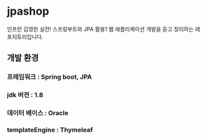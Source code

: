 # jpashop
인프런 김영한 실전! 스프링부트와 JPA 활용1 웹 애플리케이션 개발을 듣고 정리하는 레포지토리입니다. 


## 개발 환경
### 프레임워크 : Spring boot, JPA
### jdk 버전 : 1.8
### 데이터 베이스 : Oracle
### templateEngine : Thymeleaf
